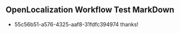 ## OpenLocalization Workflow Test MarkDown

* 55c56b51-a576-4325-aaf8-31fdfc394974 
thanks!



<!--HONumber=Feb16_HO3-->
